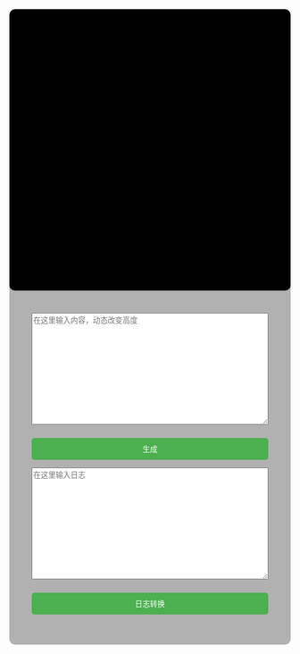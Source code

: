 <div class="point-container">

<div class="point-canvas-container" >

 <canvas id="point-myCanvas"  style="width: 100%;"></canvas>

</div>

<div class="point-controls" >

 <textarea id="point-inputText" placeholder="在这里输入内容，动态改变高度" style="width: 100%;min-height:200px;"></textarea>

 <button id="point-generateButton" style="width: 100%;">生成</button>

 <textarea id="point-logInput" placeholder="在这里输入日志" style="width: 100%;min-height:200px;"></textarea>

 <button id="point-logConvertButton" style="width: 100%;">日志转换</button>

 <div class="ipoint-nfo-box" id="point-infoBox" width="100%"></div>

</div>

</div>

<script>

const canvas = document.getElementById('point-myCanvas');

const ctx = canvas.getContext('2d');

 width = 0;

 height = 0;

const pointSize = 14;

resizeCanvas(); // 页面加载时调整画布大小

window.addEventListener('resize', resizeCanvas); // 监听窗口大小变化

function resizeCanvas() {
  const container = document.querySelector('.point-canvas-container');
  const containerWidth = container.offsetWidth;
  width = containerWidth;
  height =containerWidth * 1;
  canvas.width = width;
  canvas.height = height;
}

function drawAxes() {

 ctx.clearRect(0, 0, width, height);



 // 画x轴

 ctx.beginPath();

 ctx.moveTo(0, height - 20);

 ctx.lineTo(width - 20, height - 20);

 ctx.strokeStyle = 'white'; // 设置颜色为白色

 ctx.stroke();



 // 画y轴

 ctx.beginPath();

 ctx.moveTo(20, height);

 ctx.lineTo(20, 20);

 ctx.strokeStyle = 'white'; // 设置颜色为白色

 ctx.stroke();



 // 绘制原点

 ctx.fillStyle = 'red';

 ctx.fillRect(18, height - 22, 4, 4); // 绘制一个小方块来标识原点

}



function drawCoordinates(coordinates) {

 ctx.lineWidth = 8;

 ctx.strokeStyle = 'rgba(255, 255, 255, 0.5)'; // 设置连接线的颜色



 ctx.beginPath();

 ctx.moveTo(coordinates[0][0], height - coordinates[0][1]);



 for (let i = 1; i < coordinates.length; i++) {

  const x = coordinates[i][0];

  const y = coordinates[i][1];



  ctx.lineTo(x, height - y);

 }



 ctx.stroke();



 ctx.fillStyle = 'blue'; // 设置坐标点的颜色



 for (let i = 0; i < coordinates.length; i++) {

  const x = coordinates[i][0];

  const y = coordinates[i][1];



  ctx.fillStyle = 'blue';

  ctx.beginPath();

  ctx.arc(x, height - y, pointSize, 0, 2 * Math.PI);

  ctx.fill();



  ctx.fillStyle = 'white';

  ctx.font = '18px Arial';

  ctx.textAlign = 'center';

  ctx.fillText(i, x, height - y + 4); // 将索引数字显示在点的内部

 }

}



function displayCoordinatesInfo(coordinates) {

 const infoBox = document.getElementById('point-infoBox');

 infoBox.innerHTML = '';



 for (let i = 0; i < coordinates.length; i++) {

  const x = coordinates[i][0];

  const y = coordinates[i][1];

  infoBox.innerHTML += `Point ${i + 1}: (${x}, ${height - y})<br>`;

 }

}






document.getElementById('point-generateButton').addEventListener('click', function () {
 resizeCanvas();

 const inputText = document.getElementById('point-inputText').value;

 const coordinates = extractCoordinates(inputText);

 const scaledCoordinates = scaleCoordinates(coordinates);

 drawAxes();

 drawCoordinates(scaledCoordinates);

 displayCoordinatesInfo(scaledCoordinates);

});



function extractCoordinates(input) {

 const regex = /(-?\d+\.\d+)/g;

 const matches = input.match(regex);

 const coords = [];



 for (let i = 0; i < matches.length; i += 2) {

  const lon = parseFloat(matches[i]);

  const lat = parseFloat(matches[i + 1]);

  coords.push([lat, lon]); // 调整经纬度顺序

 }



 return coords;

}



function scaleCoordinates(coordinates) {

 const minMax = findMinMax(coordinates);

 const xOffset = 20;

 const yOffset = 20;





 const latFactor = (width - 40) / (minMax.maxLat - minMax.minLat);

 const lonFactor = (height - 40) / (minMax.maxLon - minMax.minLon);



 const scale = Math.min(latFactor, lonFactor);



 return coordinates.map(coord => [

  (coord[0] - minMax.minLat) * scale + xOffset,

  (coord[1] - minMax.minLon) * scale + yOffset

 ]);

}



function findMinMax(coordinates) {

 let minLat = Infinity;

 let maxLat = -Infinity;

 let minLon = Infinity;

 let maxLon = -Infinity;



 for (let i = 0; i < coordinates.length; i++) {

  const lon = coordinates[i][1];

  const lat = coordinates[i][0];



  if (lat < minLat) minLat = lat;

  if (lat > maxLat) maxLat = lat;

  if (lon < minLon) minLon = lon;

  if (lon > maxLon) maxLon = lon;

 }



 return {

  minLat,

  maxLat,

  minLon,

  maxLon

 };

}

document.getElementById('point-logConvertButton').addEventListener('click', function () {

 const logInput = document.getElementById('point-logInput').value;

 const extractedCoordinates = extractCoordinatesFromLog(logInput);



 const combinedText = extractedCoordinates.map(coord => `[${coord[0]}, ${coord[1]}]`).join(',\n');



 document.getElementById('point-inputText').value = combinedText;

});



function extractCoordinatesFromLog(log) {

 const regex = /latitude\s*=\s*(-?\d+\.\d+)|latitude\s*(-?\d+\.\d+)/gi;

 const lonRegex = /longitude\s*=\s*(-?\d+\.\d+)|longitude\s*(-?\d+\.\d+)/gi;

 const latMatches = log.matchAll(regex);

 const lonMatches = log.matchAll(lonRegex);

 const coords = [];



 for (const match of latMatches) {

  const lat = parseFloat(match[1] || match[2]);

  coords.push([lat, null]); // 只添加纬度值

 }



 for (const match of lonMatches) {

  const lon = parseFloat(match[1] || match[2]);

  const index = coords.findIndex(coord => coord[1] === null); // 找到对应位置的纬度值

  if (index !== -1) {

   coords[index][1] = lon; // 在对应的坐标位置上添加经度值

  } else {

   coords.push([null, lon]); // 如果没有对应的纬度值，添加新的坐标点

  }

 }



 return coords.filter(coord => coord[0] !== null && coord[1] !== null); // 过滤掉没有完整经纬度的坐标点

}

</script>
<style>





.point-container {
  width: 100%;

 display: flex;

 flex-direction: column;



 overflow: hidden;

 border-radius: 10px;

 background-color: rgba(0, 0, 0, 0.3);

}



.point-canvas-container {
  width: 100%;
 height: auto;
 aspect-ratio: 1;
 display: flex;

 justify-content: center;

 align-items: center;

 background-color: black;

 border-radius: 10px;




}



canvas {

 max-width: calc(100% - 40px); /* 考虑到边距，减去40像素 */

 max-height: calc(100% - 40px); /* 考虑到边距，减去40像素 */

 border-radius: 10px;

}



.point-controls {

 padding: 20px;

 border-radius: 10px;



 margin: 20px;

 position: relative;

}



textarea {

 width: 100%;

 height: 100px;

 margin-bottom: 10px;

}



button {

 width: 100%;

 padding: 10px;

 background-color: #4CAF50;

 color: white;

 border: none;

 border-radius: 5px;

 cursor: pointer;

}



.point-info-box {

 width: 100%;

 height: 200px;

 overflow-y: scroll;

 border: 1px solid #ccc;

 border-radius: 5px;

 padding: 10px;

}

</style>